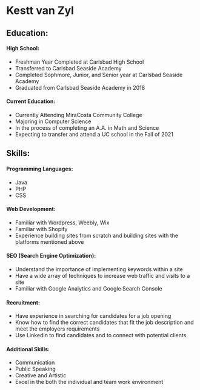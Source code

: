 <p align="center">
  <![Kestt Picture](KesttResumePhoto.JPG)>
</p>


# Kestt van Zyl

## Education:

#### High School:

* Freshman Year Completed at Carlsbad High School
* Transferred to Carlsbad Seaside Academy
* Completed Sophmore, Junior, and Senior year at Carlsbad Seaside Academy
* Graduated from Carlsbad Seaside Academy in 2018 

#### Current Education:

* Currently Attending MiraCosta Community College
* Majoring in Computer Science
* In the process of completing an A.A. in Math and Science
* Expecting to transfer and attend a UC school in the Fall of 2021

## Skills:

#### Programming Languages:

* Java
* PHP
* CSS

#### Web Development:

* Familiar with Wordpress, Weebly, Wix
* Familiar with Shopify
* Experience building sites from scratch and building sites with the platforms mentioned above

#### SEO (Search Engine Optimization):

* Understand the importance of implementing keywords within a site
* Have a wide array of techniques to increase web traffic and visits to a site
* Familiar with Google Analytics and Google Search Console

#### Recruitment:

* Have experience in searching for candidates for a job opening
* Know how to find the correct candidates that fit the job description and meet the employers requirements
* Use LinkedIn to find candidates and to connect with potential clients

#### Additional Skills:

* Communication
* Public Speaking
* Creative and Artistic
* Excel in the both the individual and team work environment

